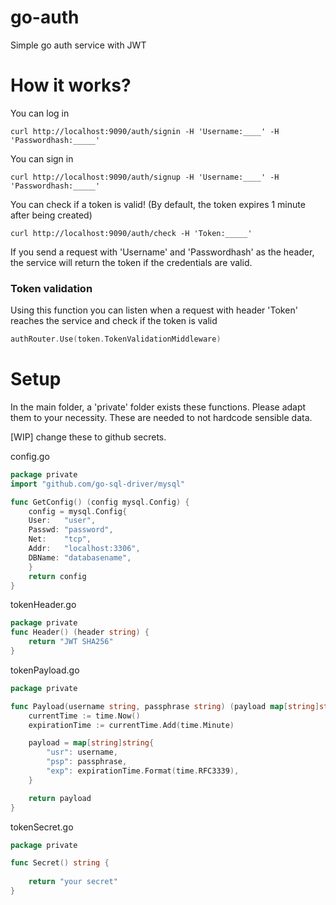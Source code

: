 # go-auth
Simple go auth service with JWT 

# How it works?

You can log in
```
curl http://localhost:9090/auth/signin -H 'Username:____' -H 'Passwordhash:_____'
```

You can sign in 
```
curl http://localhost:9090/auth/signup -H 'Username:____' -H 'Passwordhash:_____'
```

You can check if a token is valid! (By default, the token expires 1 minute after being created)
```
curl http://localhost:9090/auth/check -H 'Token:_____'
```





If you send a request with 'Username' and 'Passwordhash' as the header, the service will return the token if the credentials are valid.

### Token validation

Using this function you can listen when a request with header 'Token' reaches the service and check if the token is valid

```go
authRouter.Use(token.TokenValidationMiddleware)
```


# Setup

In the main folder, a 'private' folder exists these functions. Please adapt them to your necessity. These are needed to not hardcode
sensible data.

[WIP] change these to github secrets.

config.go
```go
package private
import "github.com/go-sql-driver/mysql"

func GetConfig() (config mysql.Config) {
    config = mysql.Config{
    User:   "user",
    Passwd: "password",
    Net:    "tcp",
    Addr:   "localhost:3306",
    DBName: "databasename",
    }
    return config
}
```

tokenHeader.go

```go
package private
func Header() (header string) {
	return "JWT SHA256"
}
```

tokenPayload.go

```go
package private

func Payload(username string, passphrase string) (payload map[string]string) {
	currentTime := time.Now()
	expirationTime := currentTime.Add(time.Minute)

	payload = map[string]string{
		"usr": username,
		"psp": passphrase,
		"exp": expirationTime.Format(time.RFC3339),
	}

	return payload
}

```

tokenSecret.go 

```go
package private

func Secret() string {
	
	return "your secret"
}
```

